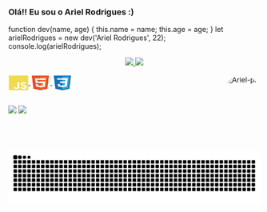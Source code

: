 ### Olá!! Eu sou o Ariel Rodrigues :)

function dev(name, age) {
        this.name = name;
        this.age = age;
      }
      let arielRodrigues = new dev('Ariel Rodrigues', 22);
      console.log(arielRodrigues);


<div align="center">
  <a href="https://github.com/99arielsr">
  <img height="180em" src="https://github-readme-stats.vercel.app/api?username=99arielsr&show_icons=true&theme=dracula&include_all_commits=true&count_private=true"/>
  <img height="180em" src="https://github-readme-stats.vercel.app/api/top-langs/?username=99arielsr&layout=compact&langs_count=7&theme=dracula"/>
</div>
  
<div style="display: inline_block"><br>
  <img align="center" alt="Ariel-Js" height="30" width="40" src="https://raw.githubusercontent.com/devicons/devicon/master/icons/javascript/javascript-plain.svg">
  <img align="center" alt="Ariel-HTML" height="30" width="40" src="https://raw.githubusercontent.com/devicons/devicon/master/icons/html5/html5-original.svg">
  <img align="center" alt="Ariel-CSS" height="30" width="40" src="https://raw.githubusercontent.com/devicons/devicon/master/icons/css3/css3-original.svg">
  <img align="right" alt="Ariel-pic" height="150" style="border-radius:50px;" src="https://c.tenor.com/Gu1GLJyBf0IAAAAi/gay-pride-flag-non-binary.gif">
</div>

  ##
  
<div>
  <a href="https://instagram.com/apenas.ari" target="_blank"><img src="https://img.shields.io/badge/-Instagram-%23E4405F?style=for-the-badge&logo=instagram&logoColor=white"></a>
  <a href="https://www.linkedin.com/in/arielsr/" target="_blank"><img src="https://img.shields.io/badge/-LinkedIn-%230077B5?style=for-the-badge&logo=linkedin&logoColor=white"></a>
</div>

![Snake animation](https://github.com/99arielsr/99arielsr/blob/output/github-contribution-grid-snake.svg)
